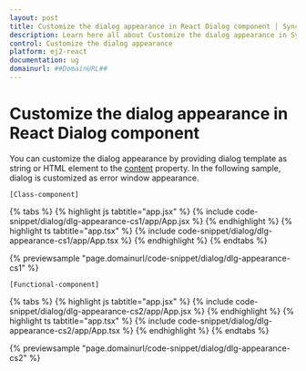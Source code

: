 ```yaml
---
layout: post
title: Customize the dialog appearance in React Dialog component | Syncfusion
description: Learn here all about Customize the dialog appearance in Syncfusion React Dialog component of Syncfusion Essential JS 2 and more.
control: Customize the dialog appearance 
platform: ej2-react
documentation: ug
domainurl: ##DomainURL##
---
```


# Customize the dialog appearance in React Dialog component

You can customize the dialog appearance by providing dialog template as string or HTML element to the [content](https://ej2.syncfusion.com/react/documentation/api/dialog/#content) property. In the following sample, dialog is customized as error window appearance.

`[Class-component]`

{% tabs %}
{% highlight js tabtitle="app.jsx" %}
{% include code-snippet/dialog/dlg-appearance-cs1/app/App.jsx %}
{% endhighlight %}
{% highlight ts tabtitle="app.tsx" %}
{% include code-snippet/dialog/dlg-appearance-cs1/app/App.tsx %}
{% endhighlight %}
{% endtabs %}

 {% previewsample "page.domainurl/code-snippet/dialog/dlg-appearance-cs1" %}

`[Functional-component]`

{% tabs %}
{% highlight js tabtitle="app.jsx" %}
{% include code-snippet/dialog/dlg-appearance-cs2/app/App.jsx %}
{% endhighlight %}
{% highlight ts tabtitle="app.tsx" %}
{% include code-snippet/dialog/dlg-appearance-cs2/app/App.tsx %}
{% endhighlight %}
{% endtabs %}

 {% previewsample "page.domainurl/code-snippet/dialog/dlg-appearance-cs2" %}
